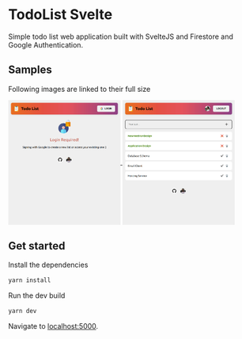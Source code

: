 # TodoList Svelte
Simple todo list web application built with SvelteJS and Firestore and Google Authentication.

## Samples
Following images are linked to their full size

<a href="./samples/landing.png">
  <img align="center" src="./samples/landing.png" width="45%" />
</a>

<a href="./samples/list.png">
  <img align="center" src="./samples/list.png" width="45%" />
</a>

## Get started

Install the dependencies

```bash
yarn install
```

Run the dev build

```bash
yarn dev
```

Navigate to [localhost:5000](http://localhost:5000). 
